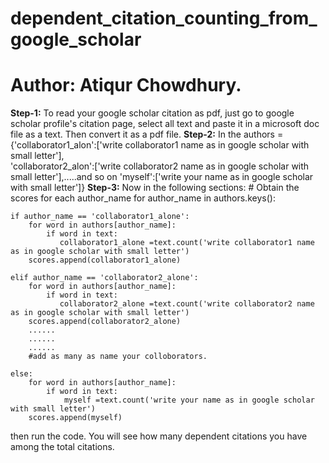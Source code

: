 # dependent_citation_counting_from_google_scholar
# Author: Atiqur Chowdhury.
**Step-1:** To read your google scholar citation as pdf, just go to google scholar profile's citation page, select all text and paste it in a microsoft doc file as a text.
Then convert it as a pdf file.
**Step-2:** In the 
         authors = {'collaborator1_alon':['write collaborator1 name as in google scholar with small letter'],      
        'collaborator2_alon':['write collaborator2 name as in google scholar with small letter'],.....and so on
        'myself':['write your name as in google scholar with small letter']} 
**Step-3:**  Now in the following sections: 
         # Obtain the scores for each author_name
for author_name in authors.keys():
        
    if author_name == 'collaborator1_alone':
        for word in authors[author_name]:
            if word in text:
               collaborator1_alone =text.count('write collaborator1 name as in google scholar with small letter')
        scores.append(collaborator1_alone)
        
    elif author_name == 'collaborator2_alone':
        for word in authors[author_name]:
            if word in text:
               collaborator2_alone =text.count('write collaborator2 name as in google scholar with small letter')
        scores.append(collaborator2_alone)
        ......
        ......
        ......
        #add as many as name your colloborators.
        
    else: 
        for word in authors[author_name]:
            if word in text:
                myself =text.count('write your name as in google scholar with small letter')
        scores.append(myself)
        
   then run the code. You will see how many dependent citations you have among the total citations.
